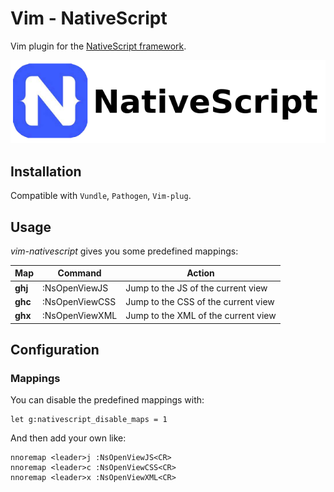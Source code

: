 # Vim - NativeScript

Vim plugin for the [NativeScript framework](https://www.nativescript.org/).

![NativeScript](nativescript_logo.png)


## Installation

Compatible with `Vundle`, `Pathogen`, `Vim-plug`.


## Usage

*vim-nativescript* gives you some predefined mappings:

Map | Command | Action
--- | ------- | ------
**ghj** | :NsOpenViewJS | Jump to the JS of the current view
**ghc** | :NsOpenViewCSS | Jump to the CSS of the current view
**ghx** | :NsOpenViewXML | Jump to the XML of the current view


## Configuration

### Mappings

You can disable the predefined mappings with:

```vim
let g:nativescript_disable_maps = 1
```

And then add your own like:

```vim
nnoremap <leader>j :NsOpenViewJS<CR>
nnoremap <leader>c :NsOpenViewCSS<CR>
nnoremap <leader>x :NsOpenViewXML<CR>
```
